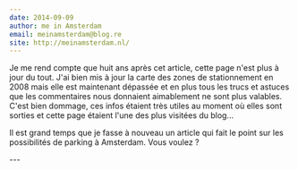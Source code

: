 ```yaml
---
date: 2014-09-09
author: me in Amsterdam
email: meinamsterdam@blog.re
site: http://meinamsterdam.nl/
---
```


<p>Je me rend compte que huit ans après cet article, cette page n'est plus à jour du tout. J'ai bien mis à jour la carte des zones de stationnement en 2008 mais elle est maintenant dépassée et en plus tous les trucs et astuces que les commentaires nous donnaient aimablement ne sont plus valables. C'est bien dommage, ces infos étaient très utiles au moment où elles sont sorties et cette page étaient l'une des plus visitées du blog... </p>
<p>Il est grand temps que je fasse à nouveau un article qui fait le point sur les possibilités de parking à Amsterdam. Vous voulez ?</p>
---